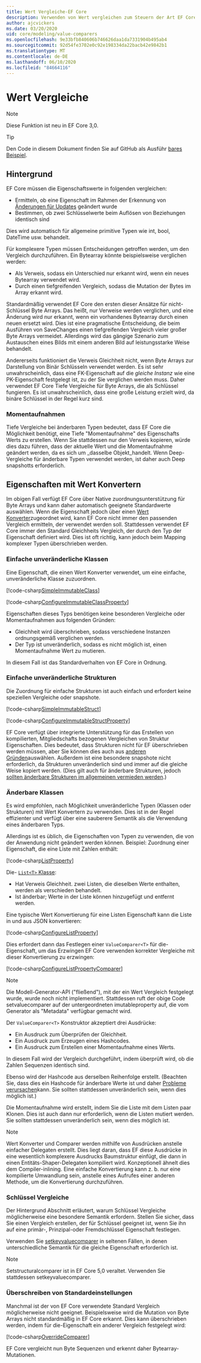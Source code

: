 ```yaml
---
title: Wert Vergleiche-EF Core
description: Verwenden von Wert vergleichen zum Steuern der Art EF Core Vergleichen von Eigenschafts Werten
author: ajcvickers
ms.date: 03/20/2020
uid: core/modeling/value-comparers
ms.openlocfilehash: 9e33bfb840606b746626daa1da7331904b495ab4
ms.sourcegitcommit: 92d54fe3702e0c92e198334da22bacb42e9842b1
ms.translationtype: MT
ms.contentlocale: de-DE
ms.lasthandoff: 06/10/2020
ms.locfileid: "84664116"
---
```

# <a name="value-comparers"></a>Wert Vergleiche

> [!NOTE]  
> Diese Funktion ist neu in EF Core 3,0.

> [!TIP]  
> Den Code in diesem Dokument finden Sie auf GitHub als Ausführ [bares Beispiel](https://github.com/dotnet/EntityFramework.Docs/tree/master/samples/core/Modeling/ValueConversions/).

## <a name="background"></a>Hintergrund

EF Core müssen die Eigenschaftswerte in folgenden vergleichen:

* Ermitteln, ob eine Eigenschaft im Rahmen der Erkennung von [Änderungen für Updates](xref:core/saving/basic) geändert wurde
* Bestimmen, ob zwei Schlüsselwerte beim Auflösen von Beziehungen identisch sind 

Dies wird automatisch für allgemeine primitive Typen wie int, bool, DateTime usw. behandelt.

Für komplexere Typen müssen Entscheidungen getroffen werden, um den Vergleich durchzuführen.
Ein Bytearray könnte beispielsweise verglichen werden:

* Als Verweis, sodass ein Unterschied nur erkannt wird, wenn ein neues Bytearray verwendet wird.
* Durch einen tiefgreifenden Vergleich, sodass die Mutation der Bytes im Array erkannt wird.

Standardmäßig verwendet EF Core den ersten dieser Ansätze für nicht-Schlüssel Byte Arrays.
Das heißt, nur Verweise werden verglichen, und eine Änderung wird nur erkannt, wenn ein vorhandenes Bytearray durch einen neuen ersetzt wird.
Dies ist eine pragmatische Entscheidung, die beim Ausführen von SaveChanges einen tiefgreifenden Vergleich vieler großer Byte Arrays vermeidet.
Allerdings wird das gängige Szenario zum Austauschen eines Bilds mit einem anderen Bild auf leistungsstarke Weise behandelt.

Andererseits funktioniert die Verweis Gleichheit nicht, wenn Byte Arrays zur Darstellung von Binär Schlüsseln verwendet werden.
Es ist sehr unwahrscheinlich, dass eine FK-Eigenschaft auf die _gleiche Instanz_ wie eine PK-Eigenschaft festgelegt ist, zu der Sie verglichen werden muss.
Daher verwendet EF Core Tiefe Vergleiche für Byte Arrays, die als Schlüssel fungieren.
Es ist unwahrscheinlich, dass eine große Leistung erzielt wird, da binäre Schlüssel in der Regel kurz sind.

### <a name="snapshots"></a>Momentaufnahmen

Tiefe Vergleiche bei änderbaren Typen bedeutet, dass EF Core die Möglichkeit benötigt, eine Tiefe "Momentaufnahme" des Eigenschafts Werts zu erstellen.
Wenn Sie stattdessen nur den Verweis kopieren, würde dies dazu führen, dass der aktuelle Wert und die Momentaufnahme geändert werden, da es sich um _dasselbe Objekt_handelt.
Wenn Deep-Vergleiche für änderbare Typen verwendet werden, ist daher auch Deep snapshotts erforderlich.

## <a name="properties-with-value-converters"></a>Eigenschaften mit Wert Konvertern

Im obigen Fall verfügt EF Core über Native zuordnungsunterstützung für Byte Arrays und kann daher automatisch geeignete Standardwerte auswählen.
Wenn die Eigenschaft jedoch über einen [Wert Konverter](xref:core/modeling/value-conversions)zugeordnet wird, kann EF Core nicht immer den passenden Vergleich ermitteln, der verwendet werden soll.
Stattdessen verwendet EF Core immer den Standard Gleichheits Vergleich, der durch den Typ der Eigenschaft definiert wird.
Dies ist oft richtig, kann jedoch beim Mapping komplexer Typen überschrieben werden.

### <a name="simple-immutable-classes"></a>Einfache unveränderliche Klassen

Eine Eigenschaft, die einen Wert Konverter verwendet, um eine einfache, unveränderliche Klasse zuzuordnen.

[!code-csharp[SimpleImmutableClass](../../../samples/core/Modeling/ValueConversions/MappingImmutableClassProperty.cs?name=SimpleImmutableClass)]

[!code-csharp[ConfigureImmutableClassProperty](../../../samples/core/Modeling/ValueConversions/MappingImmutableClassProperty.cs?name=ConfigureImmutableClassProperty)]

Eigenschaften dieses Typs benötigen keine besonderen Vergleiche oder Momentaufnahmen aus folgenden Gründen:
* Gleichheit wird überschrieben, sodass verschiedene Instanzen ordnungsgemäß verglichen werden.
* Der Typ ist unveränderlich, sodass es nicht möglich ist, einen Momentaufnahme Wert zu mutieren.

In diesem Fall ist das Standardverhalten von EF Core in Ordnung.

### <a name="simple-immutable-structs"></a>Einfache unveränderliche Strukturen

Die Zuordnung für einfache Strukturen ist auch einfach und erfordert keine speziellen Vergleiche oder snapshote.

[!code-csharp[SimpleImmutableStruct](../../../samples/core/Modeling/ValueConversions/MappingImmutableStructProperty.cs?name=SimpleImmutableStruct)]

[!code-csharp[ConfigureImmutableStructProperty](../../../samples/core/Modeling/ValueConversions/MappingImmutableStructProperty.cs?name=ConfigureImmutableStructProperty)]

EF Core verfügt über integrierte Unterstützung für das Erstellen von kompilierten, Mitgliedschafts bezogenen Vergleichen von Struktur Eigenschaften.
Dies bedeutet, dass Strukturen nicht für EF überschrieben werden müssen, aber Sie können dies auch aus [anderen Gründen](/dotnet/csharp/programming-guide/statements-expressions-operators/how-to-define-value-equality-for-a-type)auswählen.
Außerdem ist eine besondere snapshote nicht erforderlich, da Strukturen unveränderlich sind und immer auf die gleiche Weise kopiert werden.
(Dies gilt auch für änderbare Strukturen, jedoch [sollten änderbare Strukturen im allgemeinen vermieden werden](/dotnet/csharp/write-safe-efficient-code).)

### <a name="mutable-classes"></a>Änderbare Klassen

Es wird empfohlen, nach Möglichkeit unveränderliche Typen (Klassen oder Strukturen) mit Wert Konvertern zu verwenden.
Dies ist in der Regel effizienter und verfügt über eine sauberere Semantik als die Verwendung eines änderbaren Typs.

Allerdings ist es üblich, die Eigenschaften von Typen zu verwenden, die von der Anwendung nicht geändert werden können.
Beispiel: Zuordnung einer Eigenschaft, die eine Liste mit Zahlen enthält: 

[!code-csharp[ListProperty](../../../samples/core/Modeling/ValueConversions/MappingListProperty.cs?name=ListProperty)]

Die- [ `List<T>` Klasse](/dotnet/api/system.collections.generic.list-1?view=netstandard-2.1):
* Hat Verweis Gleichheit. zwei Listen, die dieselben Werte enthalten, werden als verschieden behandelt.
* Ist änderbar; Werte in der Liste können hinzugefügt und entfernt werden.

Eine typische Wert Konvertierung für eine Listen Eigenschaft kann die Liste in und aus JSON konvertieren:

[!code-csharp[ConfigureListProperty](../../../samples/core/Modeling/ValueConversions/MappingListProperty.cs?name=ConfigureListProperty)]

Dies erfordert dann das Festlegen einer `ValueComparer<T>` für die-Eigenschaft, um das Erzwingen EF Core verwenden korrekter Vergleiche mit dieser Konvertierung zu erzwingen:

[!code-csharp[ConfigureListPropertyComparer](../../../samples/core/Modeling/ValueConversions/MappingListProperty.cs?name=ConfigureListPropertyComparer)]

> [!NOTE]  
> Die Modell-Generator-API ("fließend"), mit der ein Wert Vergleich festgelegt wurde, wurde noch nicht implementiert.
> Stattdessen ruft der obige Code setvaluecomparer auf der untergeordneten imutableproperty auf, die vom Generator als "Metadata" verfügbar gemacht wird.

Der `ValueComparer<T>` Konstruktor akzeptiert drei Ausdrücke:
* Ein Ausdruck zum Überprüfen der Gleichheit.
* Ein Ausdruck zum Erzeugen eines Hashcodes.
* Ein Ausdruck zum Erstellen einer Momentaufnahme eines Werts.  

In diesem Fall wird der Vergleich durchgeführt, indem überprüft wird, ob die Zahlen Sequenzen identisch sind.

Ebenso wird der Hashcode aus derselben Reihenfolge erstellt.
(Beachten Sie, dass dies ein Hashcode für änderbare Werte ist und daher [Probleme verursachen](https://ericlippert.com/2011/02/28/guidelines-and-rules-for-gethashcode/)kann.
Sie sollten stattdessen unveränderlich sein, wenn dies möglich ist.)

Die Momentaufnahme wird erstellt, indem Sie die Liste mit dem Listen paar Klonen.
Dies ist auch dann nur erforderlich, wenn die Listen mutiert werden.
Sie sollten stattdessen unveränderlich sein, wenn dies möglich ist. 

> [!NOTE]  
> Wert Konverter und Comparer werden mithilfe von Ausdrücken anstelle einfacher Delegaten erstellt.
> Dies liegt daran, dass EF diese Ausdrücke in eine wesentlich komplexere Ausdrucks Baumstruktur einfügt, die dann in einen Entitäts-Shaper-Delegaten kompiliert wird.
> Konzeptionell ähnelt dies dem Compiler-inlining.
> Eine einfache Konvertierung kann z. b. nur eine kompilierte Umwandlung sein, anstelle eines Aufrufes einer anderen Methode, um die Konvertierung durchzuführen.    

### <a name="key-comparers"></a>Schlüssel Vergleiche

Der Hintergrund Abschnitt erläutert, warum Schlüssel Vergleiche möglicherweise eine besondere Semantik erfordern.
Stellen Sie sicher, dass Sie einen Vergleich erstellen, der für Schlüssel geeignet ist, wenn Sie ihn auf eine primär-, Prinzipal-oder Fremdschlüssel Eigenschaft festlegen.

Verwenden Sie [setkeyvaluecomparer](/dotnet/api/microsoft.entityframeworkcore.mutablepropertyextensions.setkeyvaluecomparer?view=efcore-3.1) in seltenen Fällen, in denen unterschiedliche Semantik für die gleiche Eigenschaft erforderlich ist.

> [!NOTE]  
> Setstructuralcomparer ist in EF Core 5,0 veraltet.
> Verwenden Sie stattdessen setkeyvaluecomparer.

### <a name="overriding-defaults"></a>Überschreiben von Standardeinstellungen

Manchmal ist der von EF Core verwendete Standard Vergleich möglicherweise nicht geeignet.
Beispielsweise wird die Mutation von Byte Arrays nicht standardmäßig in EF Core erkannt.
Dies kann überschrieben werden, indem für die-Eigenschaft ein anderer Vergleich festgelegt wird: 

[!code-csharp[OverrideComparer](../../../samples/core/Modeling/ValueConversions/OverridingByteArrayComparisons.cs?name=OverrideComparer)]

EF Core vergleicht nun Byte Sequenzen und erkennt daher Bytearray-Mutationen.
